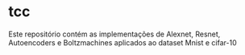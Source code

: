 # tcc
Este repositório contém as implementações de Alexnet, Resnet, Autoencoders e Boltzmachines aplicados ao dataset Mnist e cifar-10
